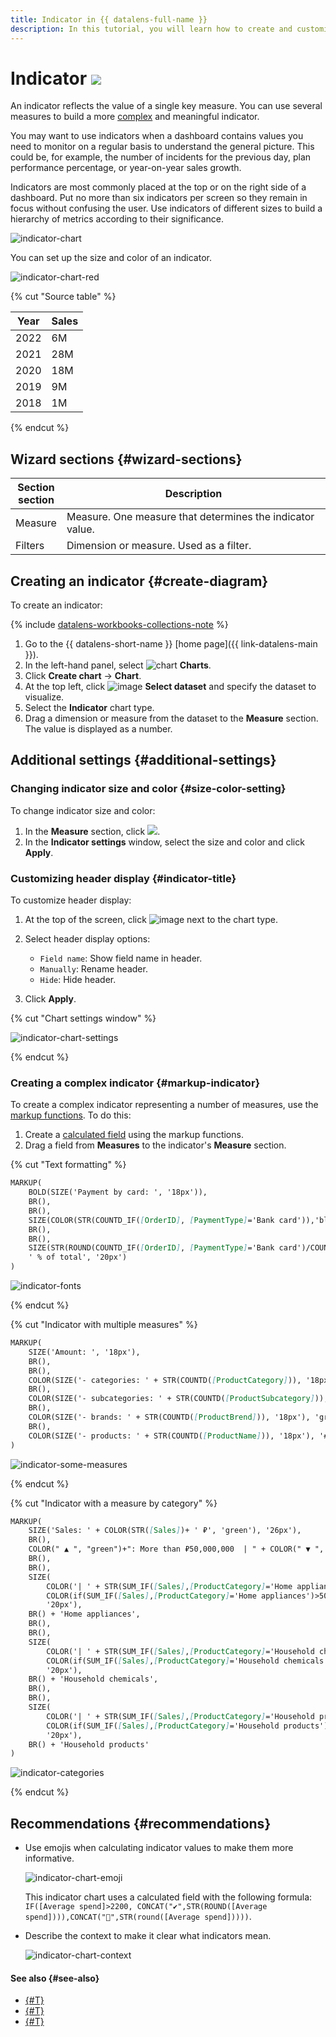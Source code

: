 ```yaml
---
title: Indicator in {{ datalens-full-name }}
description: In this tutorial, you will learn how to create and customize the _Indicator_ visualization type in {{ datalens-short-name }}.
---
```


# Indicator ![](../../_assets/datalens/indicator.svg)

An indicator reflects the value of a single key measure. You can use several measures to build a more [complex](#markup-indicator) and meaningful indicator.

You may want to use indicators when a dashboard contains values you need to monitor on a regular basis to understand the general picture. This could be, for example, the number of incidents for the previous day, plan performance percentage, or year-on-year sales growth.

Indicators are most commonly placed at the top or on the right side of a dashboard. Put no more than six indicators per screen so they remain in focus without confusing the user. Use indicators of different sizes to build a hierarchy of metrics according to their significance.

![indicator-chart](../../_assets/datalens/visualization-ref/indicator-chart/indicator-chart.png)

You can set up the size and color of an indicator.

![indicator-chart-red](../../_assets/datalens/visualization-ref/indicator-chart/indicator-chart-red.png)

{% cut "Source table" %}

Year |	Sales|	
-----|---------| 
2022|	6M |	
2021|	28M |	
2020|	18M |	
2019|	9M | 
2018|	1M |

{% endcut %}

## Wizard sections {#wizard-sections}

Section<br/> section| Description
----- | ----
Measure  | Measure. One measure that determines the indicator value.
Filters | Dimension or measure. Used as a filter.

## Creating an indicator {#create-diagram}

To create an indicator:


{% include [datalens-workbooks-collections-note](../../_includes/datalens/operations/datalens-workbooks-collections-note-step4.md) %}


1. Go to the {{ datalens-short-name }} [home page]({{ link-datalens-main }}).
1. In the left-hand panel, select ![chart](../../_assets/console-icons/chart-column.svg) **Charts**.
1. Click **Create chart** → **Chart**.
1. At the top left, click ![image](../../_assets/console-icons/circles-intersection.svg) **Select dataset** and specify the dataset to visualize.
1. Select the **Indicator** chart type.
1. Drag a dimension or measure from the dataset to the **Measure** section. The value is displayed as a number.

## Additional settings {#additional-settings}

### Changing indicator size and color {#size-color-setting}

To change indicator size and color:

1. In the **Measure** section, click ![](../../_assets/console-icons/gear.svg).
1. In the **Indicator settings** window, select the size and color and click **Apply**.

### Customizing header display {#indicator-title}

To customize header display:

1. At the top of the screen, click ![image](../../_assets/console-icons/gear.svg) next to the chart type.
1. Select header display options:

   * `Field name`: Show field name in header.
   * `Manually`: Rename header.
   * `Hide`: Hide header.

1. Click **Apply**.

{% cut "Chart settings window" %}

![indicator-chart-settings](../../_assets/datalens/release-notes/preview-disable.png)

{% endcut %}

### Creating a complex indicator {#markup-indicator}

To create a complex indicator representing a number of measures, use the [markup functions](../function-ref/markup-functions.md). To do this:

1. Create a [calculated field](../concepts/calculations/index.md) using the markup functions.
1. Drag a field from **Measures** to the indicator's **Measure** section.

{% cut "Text formatting" %}

```markdown
MARKUP(
    BOLD(SIZE('Payment by card: ', '18px')),
    BR(),
    BR(),
    SIZE(COLOR(STR(COUNTD_IF([OrderID], [PaymentType]='Bank card')),'blue') + ' / ' + STR(COUNTD([OrderID])), '26px'),
    BR(),
    BR(),
    SIZE(STR(ROUND(COUNTD_IF([OrderID], [PaymentType]='Bank card')/COUNTD([OrderID])*100, 2)) +
    ' % of total', '20px')
)
```

![indicator-fonts](../../_assets/datalens/visualization-ref/indicator-chart/indicator-fonts.png)

{% endcut %}

{% cut "Indicator with multiple measures" %}

```markdown
MARKUP(
    SIZE('Amount: ', '18px'),
    BR(),
    BR(),
    COLOR(SIZE('- categories: ' + STR(COUNTD([ProductCategory])), '18px'), '#BE2443'),
    BR(),
    COLOR(SIZE('- subcategories: ' + STR(COUNTD([ProductSubcategory])), '18px'), 'blue'),
    BR(),
    COLOR(SIZE('- brands: ' + STR(COUNTD([ProductBrend])), '18px'), 'green'),
    BR(),
    COLOR(SIZE('- products: ' + STR(COUNTD([ProductName])), '18px'), '#FF7E00')
)
```

![indicator-some-measures](../../_assets/datalens/visualization-ref/indicator-chart/indicator-some-measures.png)

{% endcut %}

{% cut "Indicator with a measure by category" %}

```markdown
MARKUP(
    SIZE('Sales: ' + COLOR(STR([Sales])+ ' ₽', 'green'), '26px'),
    BR(),
    COLOR(" ▲ ", "green")+": More than ₽50,000,000  | " + COLOR(" ▼ ", "red") + ": ₽50,000,000 or less",
    BR(),
    BR(),
    SIZE(
        COLOR('| ' + STR(SUM_IF([Sales],[ProductCategory]='Home appliances'))+ ' ₽ | ', 'blue') + 
        COLOR(if(SUM_IF([Sales],[ProductCategory]='Home appliances')>50,000,000, " ▲ "," ▼ "), if(SUM_IF([Sales],[ProductCategory]='Home appliances')>50,000,000,"green", "red")),
        '20px'),
    BR() + 'Home appliances',
    BR(),
    BR(),
    SIZE(
        COLOR('| ' + STR(SUM_IF([Sales],[ProductCategory]='Household chemicals'))+ ' ₽ | ', 'green') + 
        COLOR(if(SUM_IF([Sales],[ProductCategory]='Household chemicals')>50,000,000, " ▲ "," ▼ "), if(SUM_IF([Sales],[ProductCategory]='Household chemicals')>50,000,000,"green", "red")),
        '20px'),
    BR() + 'Household chemicals',
    BR(),
    BR(),
    SIZE(
        COLOR('| ' + STR(SUM_IF([Sales],[ProductCategory]='Household products'))+ ' ₽ | ', 'violet') + 
        COLOR(if(SUM_IF([Sales],[ProductCategory]='Household products')>50,000,000, " ▲ "," ▼ "), if(SUM_IF([Sales],[ProductCategory]='Household products')>50,000,000,"green", "red")),
        '20px'),
    BR() + 'Household products'
)
```

![indicator-categories](../../_assets/datalens/visualization-ref/indicator-chart/indicator-categories.png)

{% endcut %}

## Recommendations {#recommendations}

* Use emojis when calculating indicator values to make them more informative.

  ![indicator-chart-emoji](../../_assets/datalens/visualization-ref/indicator-chart/indicator-chart-emoji.png)

  This indicator chart uses a calculated field with the following formula: `IF([Average spend]>2200, CONCAT("✔️",STR(ROUND([Average spend]))),CONCAT("🔻",STR(round([Average spend]))))`.

* Describe the context to make it clear what indicators mean.

  ![indicator-chart-context](../../_assets/datalens/visualization-ref/indicator-chart/indicator-chart-context.png)

#### See also {#see-also}

* [{#T}](../operations/dashboard/create.md)
* [{#T}](../operations/dashboard/add-chart.md)
* [{#T}](../operations/dashboard/add-selector.md)